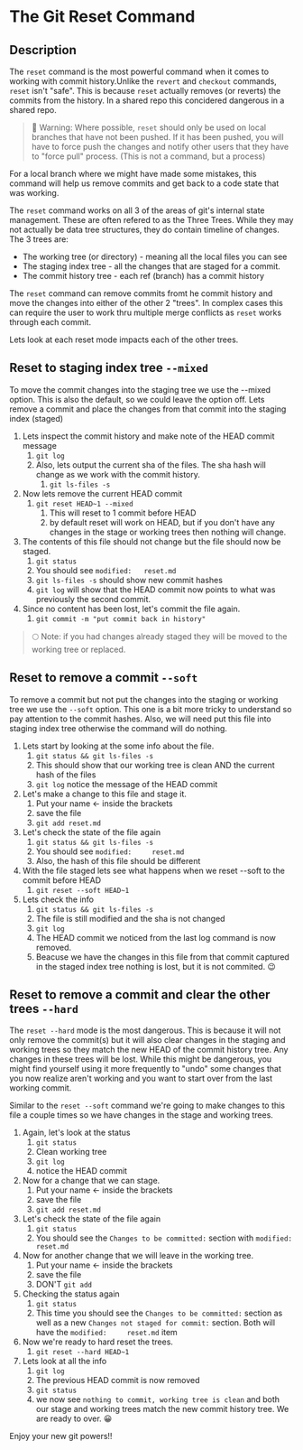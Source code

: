 # The Git Reset Command

## Description

The `reset` command is the most powerful command when it comes to working with commit history.Unlike the `revert` and `checkout` commands, `reset` isn't "safe". This is because `reset` actually removes (or reverts) the commits from the history. In a shared repo this concidered dangerous in a shared repo.

> 🔴 Warning: Where possible, `reset` should only be used on local branches that have not been pushed. If it has been pushed, you will have to force push the changes and notify other users that they have to "force pull" process. (This is not a command, but a process)

For a local branch where we might have made some mistakes, this command will help us remove commits and get back to a code state that was working.

The `reset` command works on all 3 of the areas of git's internal state management. These are often refered to as the Three Trees. While they may not actually be data tree structures, they do contain timeline of changes. The 3 trees are:

- The working tree (or directory) - meaning all the local files you can see
- The staging index tree - all the changes that are staged for a commit.
- The commit history tree - each ref (branch) has a commit history

The `reset` command can remove commits fromt he commit history and move the changes into either of the other 2 "trees". In complex cases this can require the user to work thru multiple merge conflicts as `reset` works through each commit.

Lets look at each reset mode impacts each of the other trees.

## Reset to staging index tree `--mixed`

To move the commit changes into the staging tree we use the --mixed option. This is also the default, so we could leave the option off. Lets remove a commit and place the changes from that commit into the staging index (staged)

1. Lets inspect the commit history and make note of the HEAD commit message
   1. `git log`
   2. Also, lets output the current sha of the files. The sha hash will change as we work with the commit history.
      1. `git ls-files -s`
2. Now lets remove the current HEAD commit
   1. `git reset HEAD~1 --mixed`
      1. This will reset to 1 commit before HEAD
      2. by default reset will work on HEAD, but if you don't have any changes in the stage or working trees then nothing will change.
3. The contents of this file should not change but the file should now be staged.
   1. `git status`
   2. You should see `modified:   reset.md`
   3. `git ls-files -s` should show new commit hashes
   4. `git log` will show that the HEAD commit now points to what was previously the second commit.
4. Since no content has been lost, let's commit the file again.
   1. `git commit -m "put commit back in history"`

> 🌕 Note: if you had changes already staged they will be moved to the working tree or replaced.

## Reset to remove a commit `--soft`

To remove a commit but not put the changes into the staging or working tree we use the `--soft` option. This one is a bit more tricky to understand so pay attention to the commit hashes. Also, we will need put this file into staging index tree otherwise the command will do nothing.

1. Lets start by looking at the some info about the file.
   1. `git status && git ls-files -s`
   2. This should show that our working tree is clean AND the current hash of the files
   3. `git log` notice the message of the HEAD commit
2. Let's make a change to this file and stage it.
   1. Put your name <HERE> <- inside the brackets
   2. save the file
   3. `git add reset.md`
3. Let's check the state of the file again
   1. `git status && git ls-files -s`
   2. You should see `modified:     reset.md`
   3. Also, the hash of this file should be different
4. With the file staged lets see what happens when we reset --soft to the commit before HEAD
   1. `git reset --soft HEAD~1`
5. Lets check the info
   1. `git status && git ls-files -s`
   2. The file is still modified and the sha is not changed
   3. `git log`
   4. The HEAD commit we noticed from the last log command is now removed.
   5. Beacuse we have the changes in this file from that commit captured in the staged index tree nothing is lost, but it is not commited. 😉

## Reset to remove a commit and clear the other trees `--hard`

The `reset --hard` mode is the most dangerous. This is because it will not only remove the commit(s) but it will also clear changes in the staging and working trees so they match the new HEAD of the commit history tree. Any changes in these trees will be lost. While this might be dangerous, you might find yourself using it more frequently to "undo" some changes that you now realize aren't working and you want to start over from the last working commit.

Similar to the `reset --soft` command we're going to make changes to this file a couple times so we have changes in the stage and working trees.

1. Again, let's look at the status
   1. `git status`
   2. Clean working tree
   3. `git log`
   4. notice the HEAD commit
2. Now for a change that we can stage.
   1. Put your name <HERE> <- inside the brackets
   2. save the file
   3. `git add reset.md`
3. Let's check the state of the file again
   1. `git status`
   2. You should see the `Changes to be committed:` section with `modified:     reset.md`
4. Now for another change that we will leave in the working tree.
   1. Put your name <HERE> <- inside the brackets
   2. save the file
   3. DON'T `git add`
5. Checking the status again
   1. `git status`
   2. This time you should see the `Changes to be committed:` section as well as a new `Changes not staged for commit:` section. Both will have the `modified:     reset.md` item
6. Now we're ready to hard reset the trees.
   1. `git reset --hard HEAD~1`
7. Lets look at all the info
   1. `git log`
   2. The previous HEAD commit is now removed
   3. `git status`
   4. we now see `nothing to commit, working tree is clean` and both our stage and working trees match the new commit history tree. We are ready to over. 😀

Enjoy your new git powers!!
